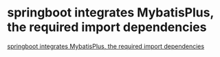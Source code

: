 # springboot integrates MybatisPlus, the required import dependencies
[springboot integrates MybatisPlus, the required import dependencies](https://aiwithcloud.com/2022/09/19/springboot_integrates_mybatisplus_the_required_import_dependencies/)
